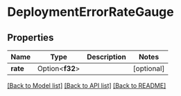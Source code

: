 # DeploymentErrorRateGauge

## Properties

Name | Type | Description | Notes
------------ | ------------- | ------------- | -------------
**rate** | Option<**f32**> |  | [optional]

[[Back to Model list]](../README.md#documentation-for-models) [[Back to API list]](../README.md#documentation-for-api-endpoints) [[Back to README]](../README.md)


